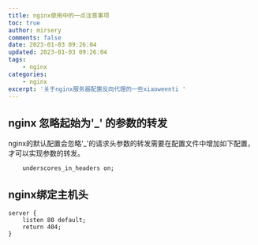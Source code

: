 ```yaml
---
title: nginx使用中的一点注意事项
toc: true
author: mirsery
comments: false
date: 2023-01-03 09:26:04
updated: 2023-01-03 09:26:04
tags: 
    - nginx
categories:
    - nginx
excerpt: '关于nginx服务器配置反向代理的一些xiaoweenti '
---
```



<!-- toc -->

## nginx 忽略起始为'_' 的参数的转发

nginx的默认配置会忽略'_'的请求头参数的转发需要在配置文件中增加如下配置，才可以实现参数的转发。
```
    underscores_in_headers on;
```

## nginx绑定主机头

```
server {
    listen 80 default;
    return 404;
}
```